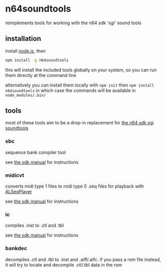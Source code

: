 # n64soundtools

reimplements tools for working with the n64 sdk 'sgi' sound tools

## installation

install [node.js](https://nodejs.org/), then

```sh
npm install -g n64soundtools
```

this will install the included tools globally on your system, so you can run them directly at the command line

alternatively you can install them locally with `npm init` then `npm install n64soundtools` in which case the commands will be available in `node_modules/.bin/`

## tools

most of these tools aim to be a drop-in replacement for [the n64 sdk sgi soundtools](http://n64devkit.square7.ch/pro-man/pro18/)

### sbc
sequence bank compiler tool

see [the sdk manual](http://n64devkit.square7.ch/pro-man/pro18/18-07.htm) for instructions

### midicvt
converts midi type 1 files to midi type 0 .seq files for playback with [ALSeqPlayer](http://n64devkit.square7.ch/n64man/al/alSeqPlayer.htm)

see [the sdk manual](http://n64devkit.square7.ch/pro-man/pro18/18-03.htm) for instructions

### ic 
compiles .inst to .ctl and .tbl

see [the sdk manual](http://n64devkit.square7.ch/pro-man/pro18/18-01.htm) for instructions

### bankdec

decompiles .ctl and .tbl to .inst and .aiff/.aifc. if you pass a rom file instead, it will try to locate and decompile .ctl/.tbl data in the rom
